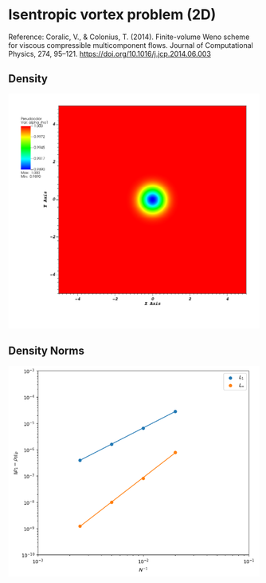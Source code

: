 # Isentropic vortex problem (2D)

Reference: Coralic, V., & Colonius, T. (2014). Finite-volume Weno scheme for viscous compressible multicomponent flows. Journal of Computational Physics, 274, 95–121. https://doi.org/10.1016/j.jcp.2014.06.003

## Density

![Density](alpha_rho1.png)

## Density Norms

![Density Norms](density_norms.png)
